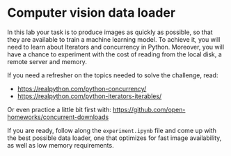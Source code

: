 # Computer vision data loader

In this lab your task is to produce images as quickly as possible, so that they are available to train a machine learning model. To achieve it, you will need to learn about Iterators and concurrency in Python. Moreover, you will have a chance to experiment with the cost of reading from the local disk, a remote server and memory.

If you need a refresher on the topics needed to solve the challenge, read:

* https://realpython.com/python-concurrency/
* https://realpython.com/python-iterators-iterables/

Or even practice a little bit first with: https://github.com/open-homeworks/concurrent-downloads


If you are ready, follow along the `experiment.ipynb` file and come up with the best possible data loader, one that optimizes for fast image availability, as well as low memory requirements.